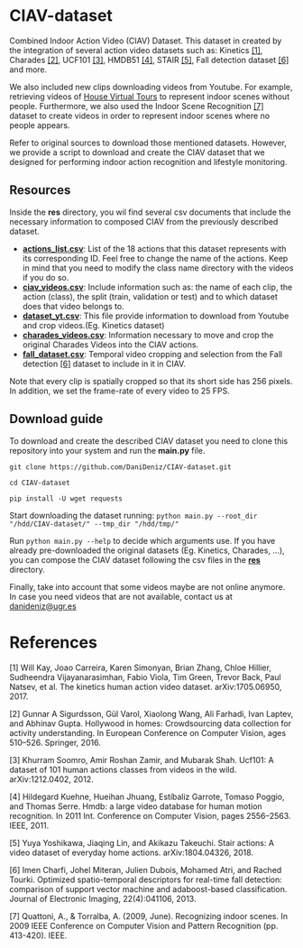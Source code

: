 # CIAV-dataset
Combined Indoor Action Video (CIAV) Dataset. This dataset in created by the integration of several action video datasets such as: Kinetics [[1]](#1), Charades [[2]](#2), UCF101 [[3]](#3), HMDB51 [[4]](#4), STAIR [[5]](#5), Fall detection dataset [[6]](#6) and more.

We also included new clips downloading videos from Youtube. For example, retrieving videos of [House Virtual Tours](https://www.youtube.com/c/OpenHouse24/) to represent indoor scenes without people. Furthermore, we also used the Indoor Scene Recognition [[7]](#7) dataset to create videos in order to represent indoor scenes where no people appears.

Refer to original sources to download those mentioned datasets. However, we provide a script to download and create the CIAV dataset that we designed for performing indoor action recognition and lifestyle monitoring.

## Resources
Inside the **res** directory, you wil find several csv documents that include the necessary information to composed CIAV from the previously described dataset.
- **[actions_list.csv](res/actions_list.csv)**: List of the 18 actions that this dataset represents with its corresponding ID. Feel free to change the name of the actions. Keep in mind that you need to modify the class name directory with the videos if you do so.
- **[ciav_videos.csv](res/ciav_videos.csv)**: Include information such as: the name of each clip, the action (class), the split (train, validation or test) and to which dataset does that video belongs to.
- **[dataset_yt.csv](res/dataset_yt.csv)**: This file provide information to download from Youtube and crop videos.(Eg. Kinetics dataset)
- **[charades_videos.csv](res/charades_videos.csv)**: Information necessary to move and crop the original Charades Videos into the CIAV actions.
- **[fall_dataset.csv](res/fall_dataset.csv)**: Temporal video cropping and selection from the Fall detection [[6]](#6) dataset to include in it in CIAV.

Note that every clip is spatially cropped so that its short side has 256 pixels. In addition, we set the frame-rate of every video to 25 FPS.

## Download guide
To download and create the described CIAV dataset you need to clone this repository into your system and run the **main.py** file.

`git clone https://github.com/DaniDeniz/CIAV-dataset.git`

`cd CIAV-dataset`

`pip install -U wget requests`

Start downloading the dataset running:
`python main.py --root_dir "/hdd/CIAV-dataset/" --tmp_dir "/hdd/tmp/"`

Run `python main.py --help` to decide which arguments use. If you have already pre-downloaded the original datasets (Eg. Kinetics, Charades, ...), you can compose the CIAV dataset following the csv files in the **[res](res/)** directory.

Finally, take into account that some videos maybe are not online anymore. In case you need videos that are not available, contact us at [danideniz@ugr.es](danideniz@ugr.es)

# References
<a id="1">[1]</a> Will Kay, Joao Carreira, Karen Simonyan, Brian Zhang, Chloe Hillier, Sudheendra Vijayanarasimhan, Fabio Viola, Tim Green, Trevor Back, Paul Natsev, et al. The kinetics human action video dataset. arXiv:1705.06950, 2017.

<a id="2">[2]</a> Gunnar A Sigurdsson, Gül Varol, Xiaolong Wang, Ali Farhadi, Ivan Laptev, and Abhinav Gupta. Hollywood in homes: Crowdsourcing data collection for activity understanding. In European Conference on Computer Vision, ages 510–526. Springer, 2016.

<a id="3">[3]</a> Khurram Soomro, Amir Roshan Zamir, and Mubarak Shah. Ucf101: A dataset of 101 human actions classes from videos in the wild. arXiv:1212.0402, 2012.

<a id="4">[4]</a> Hildegard Kuehne, Hueihan Jhuang, Estíbaliz Garrote, Tomaso Poggio, and Thomas Serre. Hmdb: a large video database for human motion recognition. In 2011 Int. Conference on Computer Vision, pages 2556–2563. IEEE,
2011.

<a id="5">[5]</a> Yuya Yoshikawa, Jiaqing Lin, and Akikazu Takeuchi. Stair actions: A video dataset of everyday home actions. arXiv:1804.04326, 2018.

<a id="6">[6]</a> Imen Charfi, Johel Miteran, Julien Dubois, Mohamed Atri, and Rached Tourki. Optimized spatio-temporal descriptors for real-time fall detection: comparison of support vector machine and adaboost-based classification. Journal of Electronic Imaging, 22(4):041106, 2013.

<a id="7">[7]</a> Quattoni, A., & Torralba, A. (2009, June). Recognizing indoor scenes. In 2009 IEEE Conference on Computer Vision and Pattern Recognition (pp. 413-420). IEEE.
